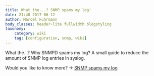 ```yaml
---
title: What the...? SNMP spams my log!
date: 21:48 2017-06-12
author: Marcel Fuhrmann
body_classes: header-lite fullwidth blogstyling
taxonomy:
    category: wiki
    tag: [configuration, snmp, wiki]
---
```

What the...? Why SNMPD spams my log?
A small guide to reduce the amount of SNMP log entries in syslog.

Would you like to know more? -> [SNMP spams my log](https://wiki.opennms.org/wiki/SNMP_spams_my_log)
